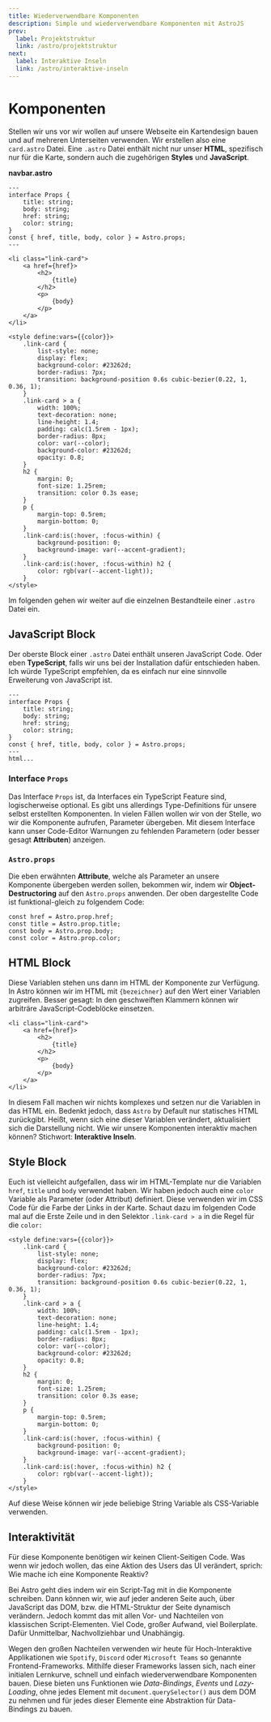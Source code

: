```yaml
---
title: Wiederverwendbare Komponenten
description: Simple und wiederverwendbare Komponenten mit AstroJS
prev:
  label: Projektstruktur
  link: /astro/projektstruktur
next:
  label: Interaktive Inseln
  link: /astro/interaktive-inseln
---
```


# Komponenten

Stellen wir uns vor wir wollen auf unsere Webseite ein Kartendesign bauen und auf mehreren Unterseiten verwenden. Wir erstellen also eine `card.astro` Datei.
Eine `.astro` Datei enthält nicht nur unser **HTML**, spezifisch nur für die Karte, sondern auch die zugehörigen **Styles** und **JavaScript**.

**navbar.astro**
```astro
---
interface Props {
	title: string;
	body: string;
	href: string;
	color: string;
}
const { href, title, body, color } = Astro.props;
---

<li class="link-card">
	<a href={href}>
		<h2>
			{title}
		</h2>
		<p>
			{body}
		</p>
	</a>
</li>

<style define:vars={{color}}>
	.link-card {
		list-style: none;
		display: flex;
		background-color: #23262d;
		border-radius: 7px;
		transition: background-position 0.6s cubic-bezier(0.22, 1, 0.36, 1);
	}
	.link-card > a {
		width: 100%;
		text-decoration: none;
		line-height: 1.4;
		padding: calc(1.5rem - 1px);
		border-radius: 8px;
		color: var(--color);
		background-color: #23262d;
		opacity: 0.8;
	}
	h2 {
		margin: 0;
		font-size: 1.25rem;
		transition: color 0.3s ease;
	}
	p {
		margin-top: 0.5rem;
		margin-bottom: 0;
	}
	.link-card:is(:hover, :focus-within) {
		background-position: 0;
		background-image: var(--accent-gradient);
	}
	.link-card:is(:hover, :focus-within) h2 {
		color: rgb(var(--accent-light));
	}
</style>
```

Im folgenden  gehen wir weiter auf die einzelnen Bestandteile einer `.astro` Datei ein.

## JavaScript Block

Der oberste Block einer `.astro` Datei enthält unseren JavaScript Code. Oder eben **TypeScript**, falls wir uns bei der Installation dafür entschieden haben. Ich würde TypeScript empfehlen, da es einfach nur eine sinnvolle Erweiterung von JavaScript ist.

```astro
---
interface Props {
	title: string;
	body: string;
	href: string;
	color: string;
}
const { href, title, body, color } = Astro.props;
---
html...
```

### Interface `Props`

Das Interface `Props` ist, da Interfaces ein TypeScript Feature sind, logischerweise optional. Es gibt uns allerdings Type-Definitions für unsere selbst erstellten Komponenten. In vielen Fällen wollen wir von der Stelle, wo wir die Komponente aufrufen, Parameter übergeben. Mit diesem Interface kann unser Code-Editor Warnungen zu fehlenden Parametern (oder besser gesagt **Attributen**) anzeigen.

### `Astro.props`

Die eben erwähnten **Attribute**, welche als Parameter an unsere Komponente übergeben werden sollen, bekommen wir, indem wir **Object-Destructoring** auf den `Astro.props` anwenden. Der oben dargestellte Code ist funktional-gleich zu folgendem Code:

```astro
const href = Astro.prop.href;
const title = Astro.prop.title;
const body = Astro.prop.body;
const color = Astro.prop.color;
```

## HTML Block

Diese Variablen stehen uns dann im HTML der Komponente zur Verfügung. In Astro können wir im HTML mit `{bezeichner}` auf den Wert einer Variablen zugreifen. Besser gesagt: In den geschweiften Klammern können wir arbiträre JavaScript-Codeblöcke einsetzen.  

```astro
<li class="link-card">
	<a href={href}>
		<h2>
			{title}
		</h2>
		<p>
			{body}
		</p>
	</a>
</li>
```

In diesem Fall machen wir nichts komplexes und setzen nur die Variablen in das HTML ein. Bedenkt jedoch, dass `Astro` by Default nur statisches HTML zurückgibt. Heißt, wenn sich eine dieser Variablen verändert, aktualisiert sich die Darstellung nicht. Wie wir unsere Komponenten interaktiv machen können? Stichwort: **Interaktive Inseln**.

## Style Block

Euch ist vielleicht aufgefallen, dass wir im HTML-Template nur die Variablen `href`, `title` und `body` verwendet haben. Wir haben jedoch auch eine `color` Variable als Parameter (oder Attribut) definiert. Diese verwenden wir im CSS Code für die Farbe der Links in der Karte. Schaut dazu im folgenden Code mal auf die Erste Zeile und in den Selektor `.link-card > a` in die Regel für die `color:`

```astro
<style define:vars={{color}}>
	.link-card {
		list-style: none;
		display: flex;
		background-color: #23262d;
		border-radius: 7px;
		transition: background-position 0.6s cubic-bezier(0.22, 1, 0.36, 1);
	}
	.link-card > a {
		width: 100%;
		text-decoration: none;
		line-height: 1.4;
		padding: calc(1.5rem - 1px);
		border-radius: 8px;
		color: var(--color);
		background-color: #23262d;
		opacity: 0.8;
	}
	h2 {
		margin: 0;
		font-size: 1.25rem;
		transition: color 0.3s ease;
	}
	p {
		margin-top: 0.5rem;
		margin-bottom: 0;
	}
	.link-card:is(:hover, :focus-within) {
		background-position: 0;
		background-image: var(--accent-gradient);
	}
	.link-card:is(:hover, :focus-within) h2 {
		color: rgb(var(--accent-light));
	}
</style>
```

Auf diese Weise können wir jede beliebige String Variable als CSS-Variable verwenden.

## Interaktivität

Für diese Komponente benötigen wir keinen Client-Seitigen Code. Was wenn wir jedoch wollen, das eine Aktion des Users das UI verändert, sprich: Wie mache ich eine Komponente Reaktiv?

Bei Astro geht dies indem wir ein Script-Tag mit in die Komponente schreiben. Dann können wir, wie auf jeder anderen Seite auch, über JavaScript das DOM, bzw. die HTML-Struktur der Seite dynamisch verändern. Jedoch kommt das mit allen Vor- und Nachteilen von klassischen Script-Elementen. Viel Code, großer Aufwand, viel Boilerplate. Dafür Unmittelbar, Nachvollziehbar und Unabhängig.

Wegen den großen Nachteilen verwenden wir heute für Hoch-Interaktive Applikationen wie `Spotify`, `Discord` oder `Microsoft Teams` so genannte Frontend-Frameworks. Mithilfe dieser Frameworks lassen sich, nach einer initialen Lernkurve, schnell und einfach wiederverwendbare Komponenten bauen. Diese bieten uns Funktionen wie *Data-Bindings*, *Events* und *Lazy-Loading*, ohne jedes Element mit `document.querySelector()` aus dem DOM zu nehmen und für jedes dieser Elemente eine Abstraktion für Data-Bindings zu bauen.